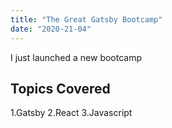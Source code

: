 ```yaml
---
title: "The Great Gatsby Bootcamp"
date: "2020-21-04"
---
```


I just launched a new bootcamp

## Topics Covered

1.Gatsby
2.React
3.Javascript